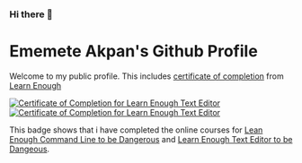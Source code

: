 ### Hi there 👋
# Ememete Akpan's Github Profile 


Welcome to my public profile. This includes [certificate of completion](https://www.learnenough.com/certificates/emey)  from [Learn Enough](https://www.learnenough.com)


<a href="https://www.learnenough.com/certificates/emey"><img src="https://www.learnenough.com/certificates/emey/command-line-tutorial.svg" alt="Certificate of Completion for Learn Enough Text Editor"></a>
<a href="https://www.learnenough.com/certificates/emey"><img src="https://www.learnenough.com/certificates/emey/text-editor-tutorial.svg" alt="Certificate of Completion for Learn Enough Text Editor"></a>

This badge shows that i have completed the online courses for [Lean Enough Command Line to be Dangerous](https://www.learnenough.com/command-line) and [Learn Enough Text Editor to be Dangeous](https://www.learnenough.com/text-editor).
<!--
**Emeyofficial/emeyofficial** is a ✨ _special_ ✨ repository because its `README.md` (this file) appears on your GitHub profile.

Here are some ideas to get you started:

- 🔭 I’m currently working on ...
- 🌱 I’m currently learning ...
- 👯 I’m looking to collaborate on ...
- 🤔 I’m looking for help with ...
- 💬 Ask me about ...
- 📫 How to reach me: ...
- 😄 Pronouns: ...
- ⚡ Fun fact: ...
-->
